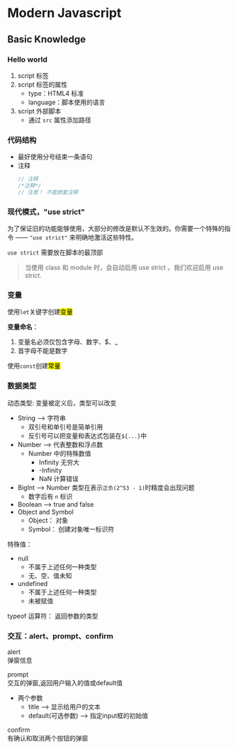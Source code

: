 # Modern Javascript

## Basic Knowledge

### Hello world

1. script 标签
2. script 标签的属性
   - type：HTML4 标准
   - language：脚本使用的语言
3. script 外部脚本
   - 通过 `src` 属性添加路径

### 代码结构

- 最好使用分号结束一条语句
- 注释
  ```javascript
  // 注释
  /*注释*/
  // 注意！ 不能嵌套注释
  ```

### 现代模式，"use strict"

为了保证旧的功能能够使用，大部分的修改是默认不生效的。你需要一个特殊的指令 —— `"use strict"` 来明确地激活这些特性。

`use strict` 需要放在脚本的最顶部

> 当使用 class 和 module 时，会自动启用 use strict 。我们欢迎启用 use strict.

### 变量

使用`let`关键字创建<mark>变量</mark>

**变量命名**：

1. 变量名必须仅包含字母、数字、$、\_
2. 首字母不能是数字

使用`const`创建<mark>常量</mark>

### 数据类型

动态类型: 变量被定义后，类型可以改变

- String --> 字符串
  - 双引号和单引号是简单引用
  - 反引号可以把变量和表达式包装在`${...}`中
- Number --> 代表整数和浮点数
  - Number 中的特殊数值
    - Infinity 无穷大
    - -Infinity
    - NaN 计算错误
- BigInt --> Number 类型在表示`正负(2^53 - 1)`时精度会出现问题
  - 数字后有 `n` 标识
- Boolean --> true and false
- Object and Symbol
  - Object： 对象
  - Symbol： 创建对象唯一标识符

特殊值：

- null
  - 不属于上述任何一种类型
  - 无、空、值未知
- undefined
  - 不属于上述任何一种类型
  - 未被赋值

typeof 运算符：
返回参数的类型

### 交互：alert、prompt、confirm

alert  
弹窗信息

prompt  
交互的弹窗,返回用户输入的值或default值
- 两个参数
    - title                 --> 显示给用户的文本
    - default(可选参数)      --> 指定input框的初始值

confirm  
有确认和取消两个按钮的弹窗